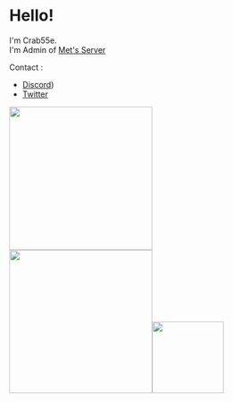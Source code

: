 # Hello!   
I'm Crab55e.   
I'm Admin of [Met's Server](//discord.mets-svr.com/)   

Contact :
- [Discord](//discord.gg/SDY3eF88bw))
- [Twitter](//twitter.com/Crab55e)

<a href="/Crab55e"><img src="https://github-readme-stats.vercel.app/api?username=Crab55e&theme=tokyonight" height="256"></a><a href="/Crab55e"><img src="https://github-readme-stats.vercel.app/api/top-langs/?username=Crab55e&theme=tokyonight" height="256"></a><a href="https://github.com/Crab55e/Mets-resourcepack"><img src="https://github-readme-stats.vercel.app/api/pin/?username=Crab55e&repo=Mets-resourcepack&theme=tokyonight"  height="128"></a>
